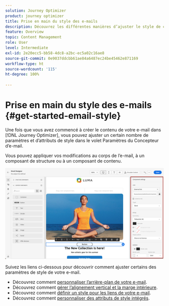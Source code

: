 ```yaml
---
solution: Journey Optimizer
product: journey optimizer
title: Prise en main du style des e-mails
description: Découvrez les différentes manières d’ajuster le style de contenu de votre e-mail.
feature: Overview
topic: Content Management
role: User
level: Intermediate
exl-id: 2e20ecc5-bb58-4dc8-a2bc-ec5a02c16ae8
source-git-commit: 0e9037ddcbb61ae84a6487ec24be45462e871169
workflow-type: ht
source-wordcount: '115'
ht-degree: 100%

---
```


# Prise en main du style des e-mails {#get-started-email-style}

Une fois que vous avez commencé à créer le contenu de votre e-mail dans [!DNL Journey Optimizer], vous pouvez ajuster un certain nombre de paramètres et d’attributs de style dans le volet Paramètres du Concepteur d’e-mail.

Vous pouvez appliquer vos modifications au corps de l’e-mail, à un composant de structure ou à un composant de contenu.

![](assets/email_designer_content_components_settings.png)

Suivez les liens ci-dessous pour découvrir comment ajuster certains des paramètres de style de votre e-mail.

* Découvrez comment [personnaliser l’arrière-plan de votre e-mail](backgrounds.md).
* Découvrez comment [gérer l’alignement vertical et la marge intérieure](alignment-and-padding.md).
* Découvrez comment [définir un style pour les liens de votre e-mail](styling-links.md).
* Découvrez comment [personnaliser des attributs de style intégrés](inline-styling.md).
